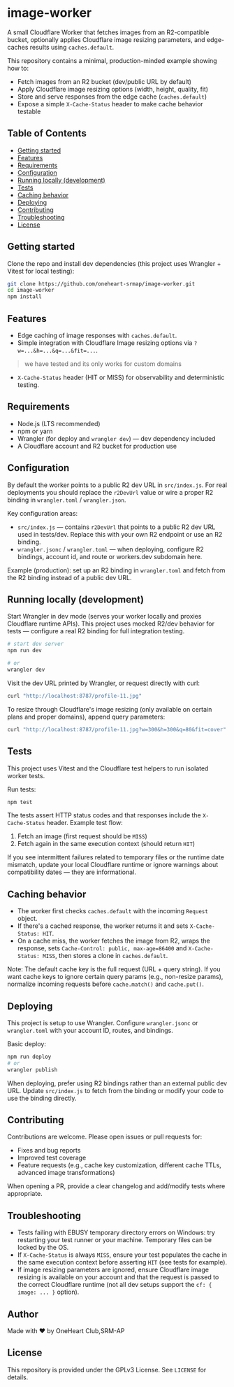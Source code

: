 # image-worker

A small Cloudflare Worker that fetches images from an R2-compatible bucket, optionally applies Cloudflare image resizing parameters, and edge-caches results using `caches.default`.

This repository contains a minimal, production-minded example showing how to:

- Fetch images from an R2 bucket (dev/public URL by default)
- Apply Cloudflare image resizing options (width, height, quality, fit)
- Store and serve responses from the edge cache (`caches.default`)
- Expose a simple `X-Cache-Status` header to make cache behavior testable

## Table of Contents

- [Getting started](#getting-started)
- [Features](#features)
- [Requirements](#requirements)
- [Configuration](#configuration)
- [Running locally (development)](#running-locally-development)
- [Tests](#tests)
- [Caching behavior](#caching-behavior)
- [Deploying](#deploying)
- [Contributing](#contributing)
- [Troubleshooting](#troubleshooting)
- [License](#license)

## Getting started

Clone the repo and install dev dependencies (this project uses Wrangler + Vitest for local testing):

```bash
git clone https://github.com/oneheart-srmap/image-worker.git
cd image-worker
npm install
```

## Features

- Edge caching of image responses with `caches.default`.
- Simple integration with Cloudflare Image resizing options via `?w=...&h=...&q=...&fit=...`.
> we have tested and its only works for custom domains
- `X-Cache-Status` header (HIT or MISS) for observability and deterministic testing.

## Requirements

- Node.js (LTS recommended)
- npm or yarn
- Wrangler (for deploy and `wrangler dev`) — dev dependency included
- A Cloudflare account and R2 bucket for production use

## Configuration

By default the worker points to a public R2 dev URL in `src/index.js`. For real deployments you should replace the `r2DevUrl` value or wire a proper R2 binding in `wrangler.toml` / `wrangler.json`.

Key configuration areas:

- `src/index.js` — contains `r2DevUrl` that points to a public R2 dev URL used in tests/dev. Replace this with your own R2 endpoint or use an R2 binding.
- `wrangler.jsonc` / `wrangler.toml` — when deploying, configure R2 bindings, account id, and route or workers.dev subdomain here.

Example (production): set up an R2 binding in `wrangler.toml` and fetch from the R2 binding instead of a public dev URL.

## Running locally (development)

Start Wrangler in dev mode (serves your worker locally and proxies Cloudflare runtime APIs). This project uses mocked R2/dev behavior for tests — configure a real R2 binding for full integration testing.

```bash
# start dev server
npm run dev

# or
wrangler dev
```

Visit the dev URL printed by Wrangler, or request directly with curl:

```bash
curl "http://localhost:8787/profile-11.jpg"
```

To resize through Cloudflare's image resizing (only available on certain plans and proper domains), append query parameters:

```bash
curl "http://localhost:8787/profile-11.jpg?w=300&h=300&q=80&fit=cover"
```

## Tests

This project uses Vitest and the Cloudflare test helpers to run isolated worker tests.

Run tests:

```bash
npm test
```

The tests assert HTTP status codes and that responses include the `X-Cache-Status` header. Example test flow:

1. Fetch an image (first request should be `MISS`)
2. Fetch again in the same execution context (should return `HIT`)

If you see intermittent failures related to temporary files or the runtime date mismatch, update your local Cloudflare runtime or ignore warnings about compatibility dates — they are informational.

## Caching behavior

- The worker first checks `caches.default` with the incoming `Request` object.
- If there's a cached response, the worker returns it and sets `X-Cache-Status: HIT`.
- On a cache miss, the worker fetches the image from R2, wraps the response, sets `Cache-Control: public, max-age=86400` and `X-Cache-Status: MISS`, then stores a clone in `caches.default`.

Note: The default cache key is the full request (URL + query string). If you want cache keys to ignore certain query params (e.g., non-resize params), normalize incoming requests before `cache.match()` and `cache.put()`.

## Deploying

This project is setup to use Wrangler. Configure `wrangler.jsonc` or `wrangler.toml` with your account ID, routes, and bindings.

Basic deploy:

```bash
npm run deploy
# or
wrangler publish
```

When deploying, prefer using R2 bindings rather than an external public dev URL. Update `src/index.js` to fetch from the binding or modify your code to use the binding directly.

## Contributing

Contributions are welcome. Please open issues or pull requests for:

- Fixes and bug reports
- Improved test coverage
- Feature requests (e.g., cache key customization, different cache TTLs, advanced image transformations)

When opening a PR, provide a clear changelog and add/modify tests where appropriate.

## Troubleshooting

- Tests failing with EBUSY temporary directory errors on Windows: try restarting your test runner or your machine. Temporary files can be locked by the OS.
- If `X-Cache-Status` is always `MISS`, ensure your test populates the cache in the same execution context before asserting `HIT` (see tests for example).
- If image resizing parameters are ignored, ensure Cloudflare image resizing is available on your account and that the request is passed to the correct Cloudflare runtime (not all dev setups support the `cf: { image: ... }` option).

## Author
Made with ❤️ by OneHeart Club,SRM-AP

## License

This repository is provided under the GPLv3 License. See `LICENSE` for details.
  